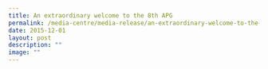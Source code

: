 ```yaml
---
title: An extraordinary welcome to the 8th APG
permalink: /media-centre/media-release/an-extraordinary-welcome-to-the-8th-apg/
date: 2015-12-01
layout: post
description: ""
image: ""
---
```


